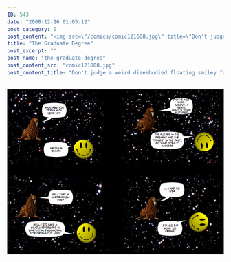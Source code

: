 ```yaml
---
ID: 543
date: "2008-12-16 01:05:12"
post_category: 0
post_content: "<img src=\"/comics/comic121608.jpg\" title=\"Don't judge a weird disembodied floating smiley face by its cover\" />"
title: "The Graduate Degree"
post_excerpt: ""
post_name: "the-graduate-degree"
post_content_src: "comic121608.jpg"
post_content_title: "Don't judge a weird disembodied floating smiley face by its cover"
---
```



[![Don't judge a weird disembodied floating smiley face by its cover](/comics-hi-res/comic121608.jpg)](/comics-hi-res/comic121608.jpg)
